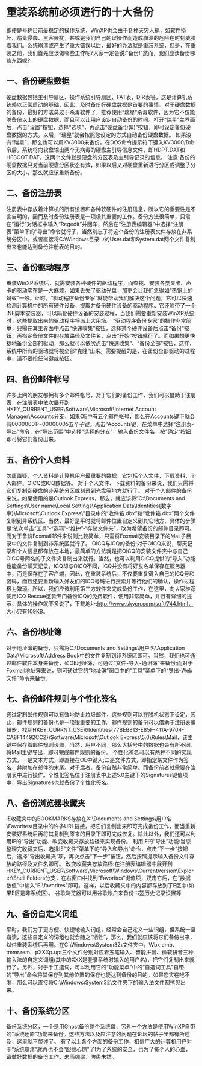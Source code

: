 # 重装系统前必须进行的十大备份
即便是号称目前最稳定的操作系统，WinXP也会由于各种天灾人祸，如软件损坏、病毒侵袭、黑客骚扰，甚或是我们自己的误操作而造成崩溃的危险在时刻威胁着我们。系统崩溃或产生了重大错误以后，最好的办法就是重装系统，但是，在重装之前，我们首先应该做哪些工作呢?大家一定会说:“备份!”然而，我们应该备份哪些东西呢?</br>
## 一、备份硬盘数据
硬盘数据包括主引导扇区、操作系统引导扇区、FAT表、DIR表等，这是计算机系统赖以正常启动的基础，因此，及时备份好硬盘数据是首要的事情。对于硬盘数据的备份，最好的方法莫过于杀毒软件了，推荐使用“瑞星”杀毒软件，因为它不仅能够备份以上的硬盘数据，而且可以让用户设定自动备份的时间。打开“瑞星”主界面后，点击“设置”按钮，选择“选项”，再点击“硬盘备份(B)”按钮，即可设定备份硬盘数据的方式。以后，“瑞星”就会按照您设定的方式自动备份硬盘数据。
如果没有“瑞星”，那么也可以用KV3000来备份，在DOS命令提示符下键入KV3000/B命令后，系统将向软盘输出两个无病毒的硬盘主引导信息文件，即HDPT.DAT和HFBOOT.DAT，这两个文件就是硬盘的分区表及主引导记录的信息。
注意:备份的硬盘数据只对当前硬盘分区状态有效，如果以后又对硬盘重新进行分区或调整了分区的大小，那么就应该重新备份。</br>
## 二、备份注册表
注册表中存放着计算机的所有设置和各种软硬件的注册信息，所以它的重要性是不言自明的，因而及时备份注册表是一项极其重要的工作。备份方法很简单，只需在“运行”对话框中输入“Regedit”并回车，然后在“注册表编辑器”中选择“注册表”菜单下的“导出”命令就行了，当然别忘了将这个备份的注册表文件存放在非系统分区中。或者直接将C:\Windows目录中的User.dat和System.dat两个文件复制出来也能达到备份注册表的目的。
## 三、备份驱动程序
重装WinXP系统后，就需安装各种硬件的驱动程序，而查找、安装各类显卡、声卡的驱动实在是一大麻烦，如果丢失了驱动光盘，那更会让我们急得如“热锅上的蚂蚁”一般。此时，“驱动程序备份专家”就能帮助我们解决这个问题，它可以快速检测计算机中的所有硬件设备，提取并备份硬件设备的驱动程序。它还附带了一个INF脚本安装器，可以简化硬件设备的安装过程，当我们需要重新安装WinXP系统时，这些提取出来的驱动程序将派上大用场。
“驱动程序备份专家”的操作非常简单，只需在其主界面中点击“快速收集”按钮，选择某个硬件设备后点击“备份”按钮，再指定备份文件的存放路径及文件名，点击“开始”按钮就行了。而如果想更快捷地备份全部的驱动，那么就可以依次点击“快速收集”、“备份全部”按钮，这样，系统中所有的驱动就将被全部“克隆”出来。需要提醒的是，在备份全部驱动的过程中，请不要按任何键或按钮。
## 四、备份邮件帐号
许多上网的朋友都拥有多个邮件帐号，对于它们的备份工作，我们可以借助于注册表，在注册表中依次展开到HKEY_CURRENT_USER\Software\Microsoft\Internet Account Manager\Accounts分支，如果OE中有五个邮件帐号，那么在Accounts键下就会有00000001～00000005五个子键。点击“Accounts键，在菜单中选择“注册表-导出”命令，在“导出范围”中选择“选择的分支”，输入备份文件名，按“确定”按钮即可将它们备份出来。
## 五、备份个人资料
勿庸置疑，个人资料是计算机用户最重要的数据，它包括个人文件、下载资料、个人邮件、OICQ或ICQ数据等。
对于个人文件、下载资料的备份来说，我们只需将它们复制到硬盘的非系统分区或刻录到光盘等地方就行了。
对于个人邮件的备份来说，如果使用的是Outlook Express，那么，就应该将“C:\Documents and Settings\User name\Local Settings\Application Data\Identities\{数字串}\Microsoft\Outlook Express\”目录中的“收件箱.dbx”和“发件箱.dbx”两个文件复制到非系统区。当然，最好是平时就将邮件位置自定义到其它地方，具体的步骤是:依次单击“工具”-“选项”-“维护”-“存储文件夹”，改为希望备份的邮件目录即可。而对于备份Foxmail邮件来说则比较简单，只需将Foxmail安装目录下的Mail子目录中的文件复制到非系统区就行了。
OICQ与ICQ的备份:对于OICQ来说，聊天记录和个人信息都存放在本地，最简单的方法就是把OICQ的安装文件夹中与自己OICQ号同名的子文件夹复制出来就行。当然，也可以利用OICQ提供的“导入”功能也能备份聊天记录。ICQ却与OICQ不同，ICQ并没有将好友名单保存在服务器中，而是保存在了客户端，因此，在重装系统后，不仅要重复键入自己的ICQ号和密码，而且还要重新输入好友们的ICQ号码进行搜索并等待他们的确认，操作过程极为繁琐。所以，我们应该利用第三方软件来完成备份工作，在这里，向大家推荐使用ICQ Rescue这款专门备份ICQ的免费软件，使用非常简单，并且有详细的提示，具体的操作就不多说了，下载地址:http://www.skycn.com/soft/744.html，大小只有109KB。
## 六、备份地址簿
对于地址簿的备份，只需将C:\Documents and Settings\用户名\Application Data\Microsoft\Address Book中的文件复制到非系统区即可。当然，我们也可通过邮件软件本身来备份，如OE地址簿，可通过“文件-导入-通讯簿”来备份;而对于Foxmail地址簿来说，则可通过它的“地址簿”窗口中的“工具”菜单下的“导出-Web文件”命令来备份。
## 七、备份邮件规则与个性化签名
通过定制邮件规则可以有效地防止垃圾邮件，这些规则可以在脱机状态下设定，因此，邮件规则的备份也是一项很重要的工作。邮件规则的备份可以借助于注册表编辑器，找到HKEY_CURRNT_USER\Identities\{77BEB813-E85F-411A-9704-CA8F14492CC2}\Software\Microsoft\Outlook Express\5.0\Rules\Mail，该主键中保存着邮件规则设置，当然，用户不同，那么大括号中的数据也会有所不同，将Mail主键导出，即可完成邮件规则的备份。
个性化签名可以有两种不同的实现方式，一是文本方式，即直接在OE中键入;二是文件方式，即指定某文件作为签名，并附加在邮件的末尾。对于后者，备份自然非常简单。而备份前者就需要在注册表中进行操作。个性化签名位于注册表中上述5.0主键下的Signatures键值项中，导出Signatures也就备份了个性化签名。
## 八、备份浏览器收藏夹
IE收藏夹中的BOOKMARKS存放在X:\Documents and Settings\用户名\Favorites\目录中的许多URL链接，把它们复制出来即可完成备份工作，而当重新安装好系统后再将其复制到原来的目录下即可完成恢复。除此以外，我们还可以利用IE的“导出”功能、改变收藏夹存放路径来实现备份。
利用IE的“导出”功能:当您整理完收藏夹后，选择IE“文件”菜单下的“导入和导出”命令，点击“下一步”按钮后，选择“导出收藏夹”项，再次点击“下一步”按钮，然后按照提示输入备份文件存放的路径及文件名即可。
改变收藏夹存放路径:在注册表编辑器中展开到HKEY_CURRENT_USER\Software\Microsoft\Windows\CurrentVersion\Explorer\Shell Folders分支，在右窗口中找到“Favorites”键值项，双击它后，在“数据数值”中输入“E:\favorites”即可。这样，以后收藏夹中的内容都存放到了E区中(如果E区是非系统区)。
谷歌浏览器可以用谷歌账户来备份书签历史记录设置等
## 九、备份自定义词组
平时，我们为了更方便、快捷地输入词组，经常会自己定义一些词组，但系统一旦崩溃，这些自定义的词组也就会随之“牺牲”，那么，我们就应该将它们备份出来，以供重装系统后再用。在C:\Windows\System32\文件夹中，Wbx.emb、tmmr.rem、pXXXp.upt三个文件分别对应着五笔输入、智能拼音、微软拼音三种输入法的自定义词组(其中的XXX是登录系统时输入的用户名)，把它们复制出来就行了。另外，对于手工造词，可以利用它的“功能菜单”中的“自造词工具”自带的“导出”命令将其保存到其他位置的保存也能达到备份的目的。如果您实在吃不准，那么可以直接将C:\Windows\System32\文件夹下的输入法文件都拷贝出来。
## 十、备份系统分区
备份系统分区，一个是用Ghost备份整个系统盘，另外一个方法是使用WinXP自带的“系统还原”功能来备份。这些方法以及应注意的问题在论坛的帖子里都有所述及，这里就不赘述了。
有了以上各个方面的备份工作，相信广大的计算机用户对于“系统崩溃”就再也不会“胆颤心惊”了!为了系统的安全，也为了每个人的心血，请做好数据的备份工作，未雨绸缪，防患未然。
